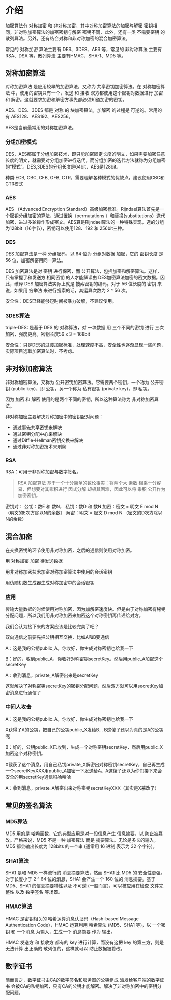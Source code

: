 # 介绍

加密算法分 对称加密 和 非对称加密，其中对称加密算法的加密与解密 密钥相同，非对称加密算法的加密密钥与解密 密钥不同，此外，还有一类 不需要密钥 的 散列算法。另外，还有结合对称和非对称加密的混合加密算法。

常见的 对称加密 算法主要有 DES、3DES、AES 等，常见的 非对称算法 主要有RSA、DSA 等，散列算法 主要有HMAC、SHA-1、MD5 等。

## 对称加密算法

对称加密算法 是应用较早的加密算法，又称为 共享密钥加密算法。在 对称加密算法 中，使用的密钥只有一个，发送 和 接收 双方都使用这个密钥对数据进行 加密 和 解密。这就要求加密和解密方事先都必须知道加密的密钥。

AES、DES、3DES 都是 对称 的 块加密算法，加解密 的过程是 可逆的。常用的有 AES128、AES192、AES256。

AES是当前最常用的对称加密算法。

### 分组加密模式

DES，AES都属于分组加密技术，即只能加密固定长度的明文，如果需要加密任意长度的明文，就需要对分组加密进行迭代，而分组加密的迭代方法就称为分组加密的“模式”。DES,3DES的分组长度是64bit，AES是128bit。

种类:ECB, CBC, CFB, OFB, CTR，需要理解各种模式的优缺点，建议使用CBC和CTR模式

### AES

AES （Advanced Encryption Standard）高级加密标准。Rijndael算法首先是一个密钥分组加密的算法，通过置换（permutations ）和替换(substitutions）迭代加密，进过多轮操作形成密文。AES算是Rijndael算法的一种特殊实现，选的分组为128bit（16字节），密钥可以使用128、192 和 256bit三种。

### DES

DES 加密算法是一种 分组密码，以 64 位为 分组对数据 加密，它的 密钥长度 是 56 位，加密解密用同一算法。

DES 加密算法是对 密钥 进行保密，而 公开算法，包括加密和解密算法。这样，只有掌握了和发送方 相同密钥 的人才能解读由 DES加密算法加密的密文数据。因此，破译 DES 加密算法实际上就是 搜索密钥的编码。对于 56 位长度的 密钥 来说，如果用 穷举法 来进行搜索的话，其运算次数为 2 ^ 56 次。

安全性：DES已经能够短时间被暴力破解，不建议使用。

### 3DES算法

triple-DES: 是基于 DES 的 对称算法，对 一块数据 用 三个不同的密钥 进行 三次加密，强度更高。密钥长度56 x 3 = 168bit

安全性：只是DES的过渡加密标准，处理速度不高，安全性也逐渐显现一些问题，实际项目选取加密算法时，不考虑。

## 非对称加密算法

非对称加密算法，又称为 公开密钥加密算法。它需要两个密钥，一个称为 公开密钥 (public key)，即 公钥，另一个称为 私有密钥 (private key)，即 私钥。

因为 加密 和 解密 使用的是两个不同的密钥，所以这种算法称为 非对称加密算法。

非对称加密主要解决对称加密中的密钥配对问题：
- 通过事先共享密钥来解决
- 通过密钥分配中心来解决
- 通过Diffie-Hellman密钥交换来解决
- 通过非对称加密技术来剞劂

### RSA

RSA：可用于非对称加密与数字签名。

> RSA 加密算法 基于一个十分简单的数论事实：将两个大 素数 相乘十分容易，但想要对其乘积进行 因式分解 却极其困难，因此可以将 乘积 公开作为 加密密钥。

密钥对： 公钥：数E 和 数N， 私钥：数D 和 数N
加密：密文 = 明文 E mod N （明文的E次方除以N的余数）
解密：明文 = 密文 D mod N （密文的D次方除以N的余数）

## 混合加密

在交换密钥的环节使用非对称加密，之后的通信则使用对称加密。

用 对称加密 加密 待发送数据

用非对称加密技术加密对称加密算法中使用的会话密钥

用伪随机数生成器生成对称加密中的会话密钥

### 应用

传输大量数据的时候使用对称加密，因为加解密速度快。但是由于对称加密有秘钥分配问题，所以我们用非对称加密来加密这个对称密钥再传递给对方。

我们会认为接下来的方案应该是比较完美了吧？

双向通信之前要先把公钥相互交换，比如A和B要通信

A：这是我的公钥public_A，你收好，你生成对称密钥也给我一下

B：好的，收到public_A，你收好对称密钥secretKey。然后用public_A加密这个secretKey

A：收到消息，private_A解密出来是secretKey

这就解决了对称密钥secretKey的密钥分配问题，然后双方就可以用secretKey加密消息进行通信了

### 中间人攻击

A：这是我的公钥public_A，你收好，你生成对称密钥也给我一下

X获得了A的公钥，把自己的公钥public_X发给B… B这傻子还以为真的是A的公钥呢

B：好的，公钥public_X已收到，生成一个对称密钥secretKey，然后用public_X加密这个对称密钥。

X截获了这个消息，用自己私钥private_X解密出对称密钥secretKey，自己再生成一个secretKeyXXX用public_A加密一下发送给A。A这傻子还以为你们接下来会安全的用secretKey通信吗哈哈哈

A：收到消息，private_A解密出来对称密钥secretKeyXXX（其实是X篡改了）

## 常见的签名算法

### MD5算法

MD5 用的是 哈希函数，它的典型应用是对一段信息产生 信息摘要，以 防止被篡改。严格来说，MD5 不是一种 加密算法 而是 摘要算法。无论是多长的输入，MD5 都会输出长度为 128bits 的一个串 (通常用 16 进制 表示为 32 个字符)。

### SHA1算法

SHA1 是和 MD5 一样流行的 消息摘要算法，然而 SHA1 比 MD5 的 安全性更强。对于长度小于 2 ^ 64 位的消息，SHA1 会产生一个 160 位的 消息摘要。基于 MD5、SHA1 的信息摘要特性以及 不可逆 (一般而言)，可以被应用在检查 文件完整性 以及 数字签名 等场景。

### HMAC算法

HMAC 是密钥相关的 哈希运算消息认证码（Hash-based Message Authentication Code），HMAC 运算利用 哈希算法 (MD5、SHA1 等)，以 一个密钥 和 一个消息 为输入，生成一个 消息摘要 作为 输出。

HMAC 发送方 和 接收方 都有的 key 进行计算，而没有这把 key 的第三方，则是 无法计算 出正确的 散列值的，这样就可以 防止数据被篡改。

## 数字证书

简而言之，数字证书由CA的数字签名和服务器的公钥组成
派发给客户端的数字证书 会被CA的私钥加密，只有CA的公钥才能解密。解决了非对称加密中的密钥分配问题。
